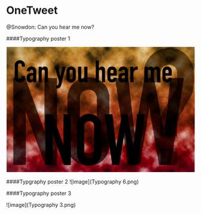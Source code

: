 # OneTweet
@Snowdon: Can you hear me now?


####Typography poster 1

![image](Typography2.png)

####Typgraphy poster 2
![image](Typography 6.png)

####Typography poster 3

![image](Typography 3.png)


